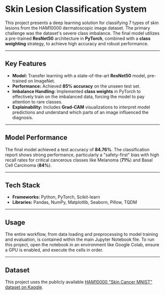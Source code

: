# Skin Lesion Classification System

This project presents a deep learning solution for classifying 7 types of skin lesions from the HAM10000 dermatoscopic image dataset. The primary challenge was the dataset's severe class imbalance. The final model utilizes a pre-trained **ResNet50** architecture in **PyTorch**, combined with a **class weighting** strategy, to achieve high accuracy and robust performance.



---
## Key Features
* **Model:** Transfer learning with a state-of-the-art **ResNet50** model, pre-trained on ImageNet.
* **Performance:** Achieved **85% accuracy** on the unseen test set.
* **Imbalance Handling:** Implemented **class weights** in PyTorch to effectively train on the imbalanced data, forcing the model to pay attention to rare classes.
* **Explainability:** Includes **Grad-CAM** visualizations to interpret model predictions and understand which parts of an image influenced the diagnosis.

---
## Model Performance
The final model achieved a test accuracy of **84.76%**. The classification report shows strong performance, particularly a "safety-first" bias with high recall rates for critical cancerous classes like Melanoma (**71%**) and Basal Cell Carcinoma (**84%**).

---
## Tech Stack
* **Frameworks:** Python, PyTorch, Scikit-learn
* **Libraries:** Pandas, NumPy, Matplotlib, Seaborn, Pillow, TQDM

---
## Usage
The entire workflow, from data loading and preprocessing to model training and evaluation, is contained within the main Jupyter Notebook file. To run this project, open the notebook in an environment like Google Colab, ensure a GPU is enabled, and execute the cells in order.

---
## Dataset
This project uses the publicly available [HAM10000 "Skin Cancer MNIST" dataset on Kaggle](https://www.kaggle.com/datasets/kmader/skin-cancer-mnist-ham10000).

